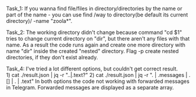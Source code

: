 Task_1: If you wanna find file/files in directory/directories by the name or part of the name - 
	you can use find /way to directory(be default its current directory)/ -name "zoola*".

Task_2: The working directory didn't change because command "cd $1" tries to change current directory on "dir", 
	but there aren't any files with that name. 
	As a result the code runs again and create one more directory with name "dir" inside the created "nested" directory. 
	Flag -p create nested directories, if they don't exist already.

Task_4: I've tried a lot different options, but couldn't get correct result.  
	1) cat ./result.json | jq -r "..|.text?"
	2) cat ./result.json | jq -r ". | .messages | .[] | . | .text"
	In both options the code not working with forwarded messages in Telegram. 
	Forwarded messages are displayed as a separate array.

